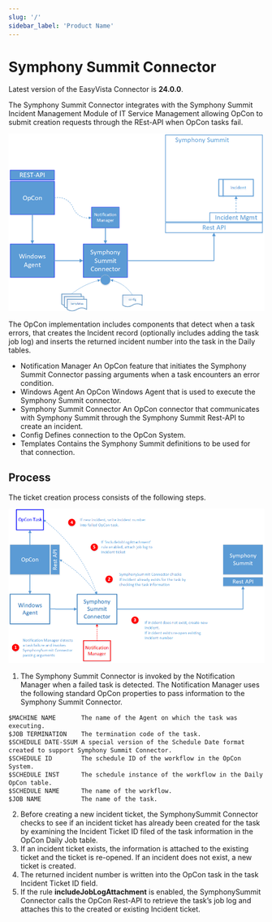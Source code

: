 ```yaml
---
slug: '/'
sidebar_label: 'Product Name'
---
```


# Symphony Summit Connector

Latest version of the EasyVista Connector is **24.0.0**.

The Symphony Summit Connector integrates with the Symphony Summit Incident Management Module of IT Service Management allowing OpCon to submit creation requests through the REst-API when OpCon tasks fail.

![Component Overview](../static/img/component-overview.png)

The OpCon implementation includes components that detect when a task errors, that creates the Incident record (optionally includes adding the task job log) and inserts the returned incident number into the task in the Daily tables.

- Notification Manager 		An OpCon feature that initiates the Symphony Summit Connector passing arguments when a task encounters an error condition.
- Windows Agent		        An OpCon Windows Agent that is used to execute the Symphony Summit connector.
- Symphony Summit Connector An OpCon connector that communicates with Symphony Summit through the Symphony Summit Rest-API to create an incident.
- Config				    Defines connection to the OpCon System.
- Templates			        Contains the Symphony Summit definitions to be used for that connection.

## Process
The ticket creation process consists of the following steps.

![Ticket Creation Process](../static/img/ticket-creation-process.png)

1.	The Symphony Summit Connector is invoked by the Notification Manager when a failed task is detected. The Notification Manager uses the following standard OpCon properties to pass information to the Symphony Summit Connector.

```
$MACHINE NAME		The name of the Agent on which the task was executing.
$JOB TERMINATION	The termination code of the task.
$SCHEDULE DATE-SSUM	A special version of the Schedule Date format created to support Symphony Summit Connector.
$SCHEDULE ID		The schedule ID of the workflow in the OpCon System.
$SCHEDULE INST		The schedule instance of the workflow in the Daily OpCon table.
$SCHEDULE NAME		The name of the workflow.
$JOB NAME		    The name of the task.
```
2.	Before creating a new incident ticket, the SymphonySummit Connector checks to see if an incident ticket has already been created for the task by examining the Incident Ticket ID filed of the task information in the OpCon Daily Job table.
3.	If an incident ticket exists, the information is attached to the existing ticket and the ticket is re-opened. 
    If an incident does not exist, a new ticket is created.  
4.  The returned incident number is written into the OpCon task in the task Incident Ticket ID field. 
5. 	If the rule **includeJobLogAttachment** is enabled, the SymphonySummit Connector calls the OpCon Rest-API to retrieve the task’s job log and attaches this to the created or existing Incident ticket. 
